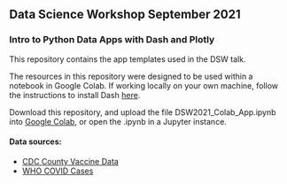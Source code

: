 ## Data Science Workshop September 2021
### Intro to Python Data Apps with Dash and Plotly

This repository contains the app templates used in the DSW talk. 

The resources in this repository were designed to be used within a notebook in Google Colab. If working locally on your own machine, follow the instructions to install Dash [here](https://dash.plotly.com/installation).

Download this repository, and upload the file DSW2021_Colab_App.ipynb into [Google Colab](https://colab.research.google.com/), or open the .ipynb in a Jupyter instance. 

#### Data sources:
* [CDC County Vaccine Data](https://www.cdc.gov/coronavirus/2019-ncov/vaccines/distributing/reporting-counties.html)
* [WHO COVID Cases](https://covid19.who.int/table)

